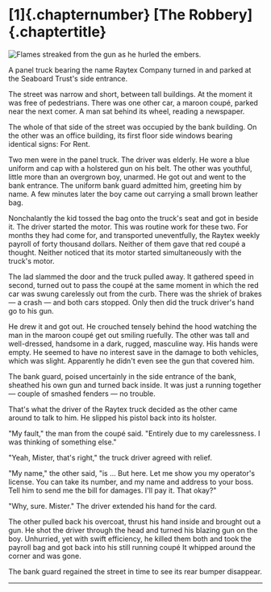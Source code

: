 
# [1]{.chapternumber} [The Robbery]{.chaptertitle}

![Flames streaked from the gun as he hurled the embers.](no-safety-in-numbers-combo.png)

A panel truck bearing the name Raytex Company turned in and parked at the Seaboard Trust's side entrance.

The street was narrow and short, between tall buildings. At the moment it was free of pedestrians. There was one other car, a maroon coupé, parked near the next comer. A man sat behind its wheel, reading a newspaper.

The whole of that side of the street was occupied by the bank building. On the other was an office building, its first floor side windows bearing identical signs: For Rent.

Two men were in the panel truck. The driver was elderly. He wore a blue uniform and cap with a holstered gun on his belt. The other was youthful, little more than an overgrown boy, unarmed. He got out and went to the bank entrance. The uniform bank guard admitted him, greeting him by name. A few minutes later the boy came out carrying a small brown leather bag.

Nonchalantly the kid tossed the bag onto the truck's seat and got in beside it. The driver started the motor. This was routine work for these two. For months they had come for, and transported uneventfully, the Raytex weekly payroll of forty thousand dollars. Neither of them gave that red coupé a thought. Neither noticed that its motor started simultaneously with the truck's motor.

The lad slammed the door and the truck pulled away. It gathered speed in second, turned out to pass the coupé at the same moment in which the red car was swung carelessly out from the curb. There was the shriek of brakes — a crash  — and both cars stopped. Only then did the truck driver's hand go to his gun.

He drew it and got out. He crouched tensely behind the hood watching the man in the maroon coupé get out smiling ruefully. The other was tall and well-dressed, handsome in a dark, rugged, masculine way. His hands were empty. He seemed to have no interest save in the damage to both vehicles, which was slight. Apparently he didn't even see the gun that covered him.

The bank guard, poised uncertainly in the side entrance of the bank, sheathed his own gun and turned back inside. It was just a running together — couple of smashed fenders — no trouble.

That's what the driver of the Raytex truck decided as the other came around to talk to him. He slipped his pistol back into its holster.

"My fault," the man from the coupé said. "Entirely due to my carelessness. I was thinking of something else."

"Yeah, Mister, that's right," the truck driver agreed with relief.

"My name," the other said, "is … But here. Let me show you my operator's license. You can take its number, and my name and address to your boss. Tell him to send me the bill for damages. I'll pay it. That okay?"

"Why, sure. Mister." The driver extended his hand for the card.

The other pulled back his overcoat, thrust his hand inside and brought out a gun. He shot the driver through the head and turned his blazing gun on the boy. Unhurried, yet with swift efficiency, he killed them both and took the payroll bag and got back into his still running coupé It whipped around the corner and was gone.

The bank guard regained the street in time to see its rear bumper disappear.

<hr class="chapter-break" />
